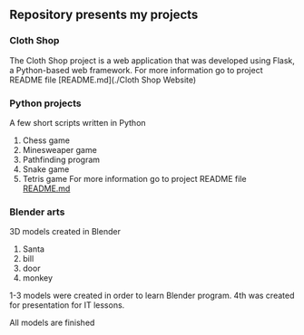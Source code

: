 ## Repository presents my projects ##


###  Cloth Shop ###

The Cloth Shop project is a web application that was developed using Flask, a Python-based web framework.
For more information go to project README file [README.md](./Cloth Shop Website)


### Python projects ###

A few short scripts written in Python
1. Chess game
2. Minesweaper game
3. Pathfinding program
4. Snake game
5. Tetris game 
For more information go to project README file [README.md](./Python)

###  Blender arts ###
3D models created in Blender 
1. Santa  
2. bill 
3. door 
4. monkey

1-3 models were created in order to learn Blender program. 4th was created for presentation for IT lessons.

All models are finished
